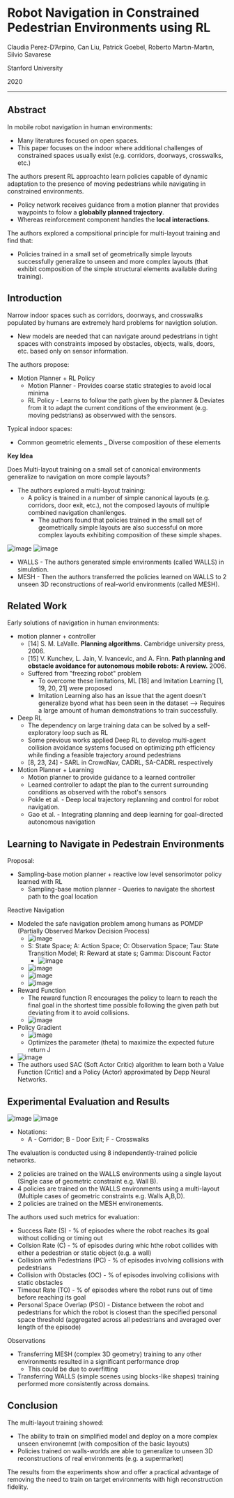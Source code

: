 # Robot Navigation in Constrained Pedestrian Environments using RL

Claudia Perez-D’Arpino, Can Liu, Patrick Goebel, Roberto Martın-Martın, Silvio Savarese

Stanford University

2020
___

## Abstract

In mobile robot navigation in human environments:
* Many literatures focused on open spaces. 
* This paper focuses on the indoor where additional challenges of constrained spaces usually exist (e.g. corridors, doorways, crosswalks, etc.)

The authors present RL approachto learn policies capable of dynamic adaptation to the presence of moving pedestrians while navigating in constrained environments.
* Policy network receives guidance from a motion planner that provides waypoints to folow a **globablly planned trajectory**.
* Whereas reinforcement component handles the **local interactions**.

The authors explored a compsitional principle for multi-layout training and find that:
* Policies trained in a small set of geometrically simple layouts successfully generalize to unseen and more complex layouts (that exhibit composition of the simple structural elements available during training).

## Introduction
Narrow indoor spaces such as corridors, doorways, and crosswalks populated by humans are extremely hard problems for navigtion solution.
* New models are needed that can navigate around pedestrians in tight spaces with constraints imposed by obstacles, objects, walls, doors, etc. based only on sensor information.

The authors propose:
* Motion Planner + RL Policy
  * Motion Planner - Provides coarse static strategies to avoid local minima
  * RL Policy - Learns to follow the path given by the planner & Deviates from it to adapt the current conditions of the environment (e.g. moving pedstrians) as observwed with the sensors. 

Typical indoor spaces:
* Common geometric elements _ Diverse composition of these elements

**Key Idea**

Does Multi-layout training on a small set of canonical environments generalize to navigation on more comple layouts?
* The authors explored a multi-layout training:
  * A policy is trained in a number of simple canonical layouts (e.g. corridors, door exit, etc.), not the composed layouts of multiple combined navigation chanllenges.
    * The authors found that policies trained in the small set of geometrically simple layouts are also successful on more complex layouts exhibiting composition of these simple shapes.

![image](https://user-images.githubusercontent.com/83327791/210597295-e6f52471-819d-4880-bc6e-97588f0f1a25.png)
![image](https://user-images.githubusercontent.com/83327791/210605944-001f74be-5596-46ec-a0a2-a1ab79c9cc7c.png)
* WALLS - The authors generated simple environments (called WALLS) in simulation.
* MESH - Then the authors transferred the policies learned on WALLS to 2 unseen 3D reconstructions of real-world environments (called MESH).

## Related Work
Early solutions of navigation in human environments:
* motion planner + controller
  * [14] S. M. LaValle. **Planning algorithms.** Cambridge university press, 2006.
  * [15] V. Kunchev, L. Jain, V. Ivancevic, and A. Finn. **Path planning and obstacle avoidance for autonomous mobile robots: A review.** 2006.
  * Suffered from "freezing robot" problem
    *  To overcome these limitations, ML [18] and Imitation Learning [1, 19, 20, 21] were proposed
    *  Imitation Learning also has an issue that the agent doesn't generalize byond what has been seen in the dataset --> Requires a large amount of human demonstrations to train successfully.
* Deep RL
  * The dependency on large training data can be solved by a self-exploratory loop such as RL
  * Some previous works applied Deep RL to develop multi-agent collision avoidance systems focused on optimizing pth efficiency while finding a feasible trajectory around pedestrians
  * [8, 23, 24] - SARL in CrowdNav, CADRL, SA-CADRL respectively
* Motion Planner + Learning
  * Motion planner to provide guidance to a learned controller
  * Learned controller to adapt the plan to the current surrounding conditions as observed with the robot's sensors
  * Pokle et al. - Deep local trajectory replanning and control for robot navigation.
  * Gao et al. - Integrating planning and deep learning for goal-directed autonomous navigation

## Learning to Navigate in Pedestrain Environments
Proposal:
* Sampling-base motion planner + reactive low level sensorimotor policy learned with RL
  * Sampling-base motion planner - Queries to navigate the shortest path to the goal location 

Reactive Navigation
* Modeled the safe navigation problem among humans as POMDP (Partially Observed Markov Decision Process)
  * ![image](https://user-images.githubusercontent.com/83327791/210602606-fdb35822-cf5a-4d99-b8cb-0ef4bb9bf33d.png)
  * S: State Space; A: Action Space; O: Observation Space; Tau: State Transition Model; R: Reward at state s; Gamma: Discount Factor
    * ![image](https://user-images.githubusercontent.com/83327791/210602945-91a7b49a-271e-4c89-b830-a8394334de5e.png)
  * ![image](https://user-images.githubusercontent.com/83327791/210604355-cc55d54e-797f-47f7-bb5a-24be96fb2ced.png)
  * ![image](https://user-images.githubusercontent.com/83327791/210603943-6b2e415c-9a63-4c18-9cef-afc403b73690.png)
  * ![image](https://user-images.githubusercontent.com/83327791/210603338-0f760f9b-0aaa-4dd1-8a89-b260aa71a589.png)
* Reward Function
  * The reward function R encourages the policy to learn to reach the final goal in the shortest time possible following the given path but deviating from it to avoid collisions. 
  * ![image](https://user-images.githubusercontent.com/83327791/210604519-33a0ad67-4c4a-4e57-b00b-6beba94d07df.png) 
* Policy Gradient
  * ![image](https://user-images.githubusercontent.com/83327791/210603598-b6697588-54d2-496c-bc16-971fa5446357.png)
  * Optimizes the parameter (theta) to maximize the expected future return J 
* ![image](https://user-images.githubusercontent.com/83327791/210604066-f5d7d4b2-f472-42a9-a9af-bdd0d352b731.png)
* The authors used SAC (Soft Actor Critic) algorithm to learn both a Value Function (Critic) and a Policy (Actor) approximated by Depp Neural Networks.

## Experimental Evaluation and Results
![image](https://user-images.githubusercontent.com/83327791/210609256-c7ef5847-7719-4722-88c5-eb116ee829bf.png)
![image](https://user-images.githubusercontent.com/83327791/210609619-19b72e76-265f-4b1a-9c97-5d9f5e956657.png)
* Notations:
  * A - Corridor; B - Door Exit; F - Crosswalks 

The evaluation is conducted using 8 independently-trained policie networks.
* 2 policies are trained on the WALLS environments using a single layout (Single case of geometric constraint e.g. Wall B).
* 4 policies are trained on the WALLS environments using a multi-layout (Multiple cases of geometric constraints e.g. Walls A,B,D).
* 2 policies are trained on the MESH environements.

The authors used such metrics for evaluation:
* Success Rate (S) - % of episodes where the robot reaches its goal without colliding or timing out
* Collsion Rate (C) - % of episodes during whic hthe robot collides with either a pedestrian or static object (e.g. a wall)
* Collision with Pedestrians (PC) - % of episodes involving collisions with pedestrians
* Collision with Obstacles (OC) - % of episodes involving collisions with static obstacles
* Timeout Rate (TO) - % of episodes where the robot runs out of time before reaching its goal
* Personal Space Overlap (PSO) - Distance between the robot and pedestrians for which the robot is closest than the specified personal space threshold (aggregated across all pedestrians and averaged over length of the episode)

Observations
* Transferring MESH (complex 3D geometry) training to any other environments resulted in a significant performance drop
  * This could be due to overfitting
* Transferring WALLS (simple scenes using blocks-like shapes) training performed more consistently across domains.

## Conclusion
The multi-layout training showed:
* The ability to train on simplified model and deploy on a more complex unseen environemnt (with composition of the basic layouts)
* Policies trained on walls-worlds are able to generalize to unseen 3D reconstructions of real environments (e.g. a supermarket)

The results from the experiments show and offer a practical advantage of removing the need to train on target environments with high reconstruction fidelity.

